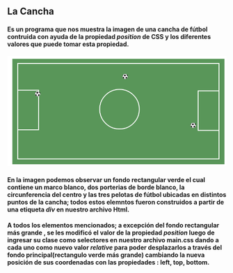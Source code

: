 ## **La Cancha**  
#### Es un programa que nos muestra la imagen de una cancha de fútbol contruida con ayuda de la propiedad *position* de CSS y los diferentes valores que puede tomar esta propiedad.
![Sin titulo](assets/docs/cancha.png)
#### En la imagen podemos observar un fondo rectangular verde el cual contiene un marco blanco, dos porterias de borde blanco, la circunferencia del centro y las tres pelotas de fútbol ubicadas en distintos puntos de la cancha; todos estos elemntos fueron construidos a partir de una etiqueta *div* en nuestro archivo Html.
#### A todos los elementos mencionados; a excepción del fondo rectangular más grande , se les modificó el valor de la propiedad *position* luego de ingresar su clase como selectores en nuestro archivo main.css dando a cada uno como nuevo valor *relative* para poder desplazarlos a través del fondo principal(rectangulo verde más grande) cambiando la nueva posición de sus coordenadas con las propiedades : left, top, bottom.